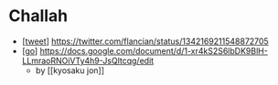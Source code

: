 # Challah

- [[tweet]] https://twitter.com/flancian/status/1342169211548872705
- [[go]] https://docs.google.com/document/d/1-xr4kS2S6lbDK9BlH-LLmraoRNOiVTy4h9-JsQltcqg/edit
  - by [[kyosaku jon]]



[//begin]: # "Autogenerated link references for markdown compatibility"
[tweet]: tweet "Tweet"
[go]: go "Go"
[//end]: # "Autogenerated link references"